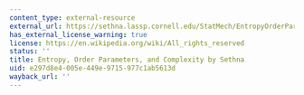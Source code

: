 ```yaml
---
content_type: external-resource
external_url: https://sethna.lassp.cornell.edu/StatMech/EntropyOrderParametersComplexity20.pdf
has_external_license_warning: true
license: https://en.wikipedia.org/wiki/All_rights_reserved
status: ''
title: Entropy, Order Parameters, and Complexity by Sethna
uid: e297d8e4-005e-449e-9715-977c1ab5613d
wayback_url: ''
---
```

